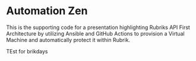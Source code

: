 # Automation Zen
This is the supporting code for a presentation highlighting Rubriks API First Architecture by utilizing Ansible and GitHub Actions to provision a Virtual Machine and automatically protect it within Rubrik.

TEst for brikdays